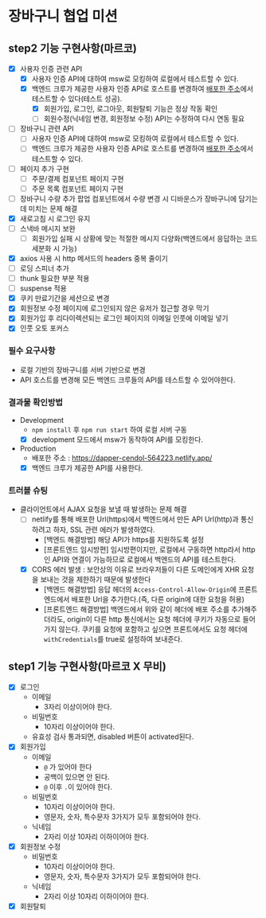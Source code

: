 # 장바구니 협업 미션

## step2 기능 구현사항(마르코)

- [x] 사용자 인증 관련 API
  - [x] 사용자 인증 API에 대하여 msw로 모킹하여 로컬에서 테스트할 수 있다.
  - [x] 백엔드 크루가 제공한 사용자 인증 API로 호스트를 변경하여 [배포한 주소](https://dapper-cendol-564223.netlify.app/)에서 테스트할 수 있다(테스트 성공).
    - [x] 회원가입, 로그인, 로그아웃, 회원탈퇴 기능은 정상 작동 확인
    - [ ] 회원수정(닉네임 변경, 회원정보 수정) API는 수정하여 다시 연동 필요
- [ ] 장바구니 관련 API
  - [ ] 사용자 인증 API에 대하여 msw로 모킹하여 로컬에서 테스트할 수 있다.
  - [ ] 백엔드 크루가 제공한 사용자 인증 API로 호스트를 변경하여 [배포한 주소](https://dapper-cendol-564223.netlify.app/)에서 테스트할 수 있다.
- [ ] 페이지 추가 구현
  - [ ] 주문/결제 컴포넌트 페이지 구현
  - [ ] 주문 목록 컴포넌트 페이지 구현
- [ ] 장바구니 수량 추가 팝업 컴포넌트에서 수량 변경 시 디바운스가 장바구니에 담기는 데 미치는 문제 해결
- [x] 새로고침 시 로그인 유지
- [ ] 스낵바 메시지 보완
  - [ ] 회원가입 실패 시 상황에 맞는 적절한 메시지 다양화(백엔드에서 응답하는 코드 세분화 시 가능)
- [x] axios 사용 시 http 메서드의 headers 중복 줄이기
- [ ] 로딩 스피너 추가
- [ ] thunk 필요한 부분 적용
- [ ] suspense 적용
- [x] 쿠키 만료기간을 세션으로 변경
- [x] 회원정보 수정 페이지에 로그인되지 않은 유저가 접근할 경우 막기
- [x] 회원가입 후 리다이렉션되는 로그인 페이지의 이메일 인풋에 이메일 넣기
- [x] 인풋 오토 포커스

### 필수 요구사항

- 로컬 기반의 장바구니를 서버 기반으로 변경
- API 호스트를 변경해 모든 백엔드 크루들의 API를 테스트할 수 있어야한다.

### 결과물 확인방법

- Development
  - `npm install` 후 `npm run start` 하여 로컬 서버 구동
  - [x] development 모드에서 msw가 동작하여 API를 모킹한다.
- Production
  - 배포한 주소 : https://dapper-cendol-564223.netlify.app/
  - [x] 백엔드 크루가 제공한 API를 사용한다.

### 트러블 슈팅

- 클라이언트에서 AJAX 요청을 보낼 때 발생하는 문제 해결
  - [ ] netlify를 통해 배포한 Url(https)에서 백엔드에서 만든 API Url(http)과 통신하려고 하자, SSL 관련 에러가 발생하였다.
    - [백엔드 해결방법] 해당 API가 https를 지원하도록 설정
    - [프론트엔드 임시방편] 임시방편이지만, 로컬에서 구동하면 http라서 http인 API와 연결이 가능하므로 로컬에서 백엔드의 API를 테스트한다.
  - [x] CORS 에러 발생 : 보안상의 이유로 브라우저들이 다른 도메인에게 XHR 요청을 보내는 것을 제한하기 때문에 발생한다
    - [백엔드 해결방법] 응답 헤더의 `Access-Control-Allow-Origin`에 프론트엔드에서 배포한 Url을 추가한다.(즉, 다른 origin에 대한 요청을 허용)
    - [프론트엔드 해결방법] 백엔드에서 위와 같이 헤더에 배포 주소를 추가해주더라도, origin이 다른 http 통신에서는 요청 헤더에 쿠키가 자동으로 들어가지 않는다. 쿠키를 요청에 포함하고 싶으면 프론트에서도 요청 헤더에 `withCredentials`를 true로 설정하여 보내준다.

## step1 기능 구현사항(마르코 X 무비)

- [x] 로그인
  - 이메일
    - 3자리 이상이어야 한다.
  - 비밀번호
    - 10자리 이상이어야 한다.
  * 유효성 검사 통과되면, disabled 버튼이 activated된다.
- [x] 회원가입
  - 이메일
    - `@` 가 있어야 한다
    - 공백이 있으면 안 된다.
    - `@` 이후 `.`이 있어야 한다.
  - 비밀번호
    - 10자리 이상이어야 한다.
    - 영문자, 숫자, 특수문자 3가지가 모두 포함되어야 한다.
  - 닉네임
    - 2자리 이상 10자리 이하이어야 한다.
- [x] 회원정보 수정
  - 비밀번호
    - 10자리 이상이어야 한다.
    - 영문자, 숫자, 특수문자 3가지가 모두 포함되어야 한다.
  - 닉네임
    - 2자리 이상 10자리 이하이어야 한다.
- [x] 회원탈퇴
